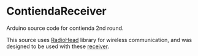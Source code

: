# ContiendaReceiver
Arduino source code for contienda 2nd round.

This source uses [RadioHead](http://www.airspayce.com/mikem/arduino/RadioHead/) library for wireless communication, and was designed to be used with these [receiver](https://www.sparkfun.com/products/10532).
